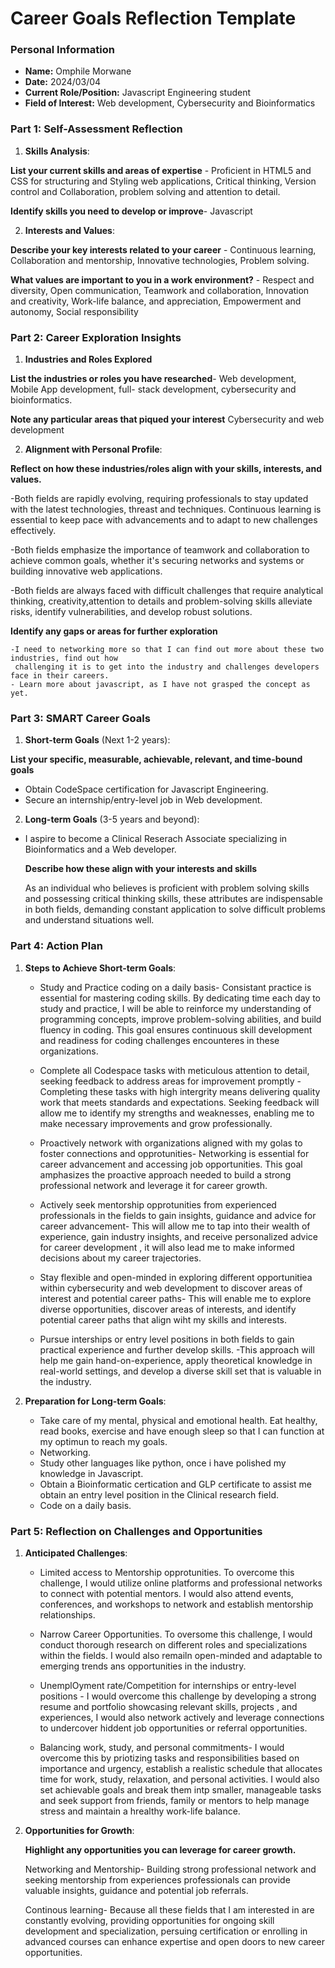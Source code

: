 
# Career Goals Reflection Template

### Personal Information

- **Name:** Omphile Morwane
- **Date:** 2024/03/04
- **Current Role/Position:** Javascript Engineering student
- **Field of Interest:** Web development, Cybersecurity and Bioinformatics

### Part 1: Self-Assessment Reflection

1. **Skills Analysis**:
    
**List your current skills and areas of expertise** - Proficient in HTML5 and CSS for structuring and 
   Styling web applications, Critical thinking, Version control and Collaboration, problem solving and attention to detail.
   
**Identify skills you need to develop or improve**- Javascript

2. **Interests and Values**:
    
**Describe your key interests related to your career** - Continuous learning, Collaboration and 
    mentorship, Innovative technologies, Problem solving.
    
**What values are important to you in a work environment?** - Respect and diversity, Open 
    communication, Teamwork and collaboration, Innovation and creativity, Work-life balance, and 
    appreciation, Empowerment and autonomy, Social responsibility

### Part 2: Career Exploration Insights

1. **Industries and Roles Explored** 
    
**List the industries or roles you have researched**- Web development, Mobile App development, full- 
    stack development, cybersecurity and bioinformatics.
    
**Note any particular areas that piqued your interest** Cybersecurity and web development
   
2. **Alignment with Personal Profile**:
 
**Reflect on how these industries/roles align with your skills, interests, and values.**
   
   -Both fields are rapidly evolving, requiring professionals to stay updated with the latest 
    technologies, threast and techniques. Continuous learning is essential to keep pace with 
    advancements and to adapt to new challenges effectively.
   
   -Both fields emphasize the importance of teamwork and collaboration to achieve common goals, whether it's securing networks and systems or building innovative web applications.

   -Both fields are always faced with difficult challenges that require analytical thinking, creativity,attention to details and problem-solving skills alleviate risks, identify vulnerabilities, and develop  robust solutions.

   
**Identify any gaps or areas for further exploration**

    -I need to networking more so that I can find out more about these two industries, find out how 
     challenging it is to get into the industry and challenges developers face in their careers.
    - Learn more about javascript, as I have not grasped the concept as yet.

### Part 3: SMART Career Goals

1. **Short-term Goals** (Next 1-2 years):
    
**List your specific, measurable, achievable, relevant, and time-bound goals**

- Obtain CodeSpace certification for Javascript Engineering.
- Secure an internship/entry-level job in Web development.

    
2. **Long-term Goals** (3-5 years and beyond):
    
 - I aspire to become a Clinical Reserach Associate specializing in Bioinformatics and a Web 
   developer.
      
   **Describe how these align with your interests and skills**

   As an individual who believes is proficient with problem solving skills and possessing critical 
   thinking skills, these attributes are indispensable in both fields, demanding constant application
   to solve difficult problems and understand situations well.


### Part 4: Action Plan

1. **Steps to Achieve Short-term Goals**:
   
   - Study and Practice coding on a daily basis- Consistant practice is essential for mastering coding 
     skills. By dedicating time each day to study and practice, I will be able to reinforce  my
     understanding of programming concepts, improve problem-solving abilities, and build fluency in 
     coding. This goal ensures continuous skill development and readiness for coding challenges 
     encounteres in these organizations.

   - Complete all Codespace tasks with meticulous attention to detail, seeking feedback to address 
     areas for improvement promptly - Completing these tasks with high intergrity means delivering 
     quality work that meets standards and expectations. Seeking feedback will allow me to identify my 
     strengths and weaknesses, enabling me to make necessary improvements and grow professionally.
     
   - Proactively network with organizations aligned with my golas to foster connections and 
     opprotunities- Networking is essential for career advancement and accessing job opportunities. 
     This goal amphasizes the proactive approach needed to build a strong professional network and 
     leverage it for career growth.

   - Actively seek mentorship opprotunities from experienced professionals in the fields to gain 
     insights, guidance and advice for career advancement- This will allow me to tap into their wealth 
     of experience, gain industry insights, and receive personalized advice for career development , 
     it will also lead me to make informed decisions about my career trajectories.
     
   - Stay flexible and open-minded in exploring different opportunitiea within cybersecurity and web 
     development to discover areas of interest and potential career paths- This will enable me to 
     explore diverse opportunities, discover areas of interests, and identify potential career paths 
     that align wiht my skills and interests.

   - Pursue interships or entry level positions in both fields to gain practical experience and 
     further develop skills. -This approach will help me gain hand-on-experience, apply theoretical 
     knowledge in real-world settings, and develop a diverse skill set that is valuable in the 
     industry.
     
     
    
   
3. **Preparation for Long-term Goals**:
   - Take care of my mental, physical and emotional health. Eat healthy, read books, exercise and have 
     enough sleep so that I can function at my optimun to reach my goals.
   - Networking.
   - Study other languages like python, once i have polished my knowledge in Javascript.
   - Obtain a Bioinformatic certication and GLP certificate to assist me obtain an entry level 
     position in the Clinical research field.
   - Code on a daily basis.
   

### Part 5: Reflection on Challenges and Opportunities

1. **Anticipated Challenges**:
    
    -  Limited access to Mentorship 
      opprotunities. To overcome this challenge, I would utilize online platforms and professional 
      networks to connect with potential mentors. I would also attend events, conferences, and 
      workshops to network and establish mentorship relationships.

    - Narrow Career Opportunities.  To oversome this challenge, I would conduct thorough research on 
     different roles and specializations within the fields. I would also remailn open-minded and 
     adaptable to emerging trends ans opportunities in the industry.


    - UnemplOyment rate/Competition for internships or entry-level positions - I would overcome this 
    challenge by developing a strong resume and portfolio showcasing relevant skills, projects , and 
    experiences, I would also network actively and leverage connections to undercover hiddent job 
    opportunities or referral opportunities.

    - Balancing work, study, and personal commitments- I would overcome this by priotizing tasks and 
     responsibilities based on importance and urgency, establish a realistic schedule 
     that allocates time for work, study, relaxation, and personal activities. I would also set 
     achievable goals and break them intp smaller, manageable tasks and seek support from friends, 
    family or mentors to help manage stress and maintain a hrealthy work-life balance.
      
2. **Opportunities for Growth**:
    
   **Highlight any opportunities you can leverage for career growth.**

   Networking and Mentorship- Building strong professional network and seeking mentorship from 
   experiences professionals can provide valuable insights, guidance and potential job referrals.

   
   Continous learning- Because all these fields that I am interested in are constantly evolving, 
   providing opportunities for ongoing skill development and specialization, persuing certification or 
   enrolling in advanced courses can enhance expertise and open doors to new career opportunities.
  




